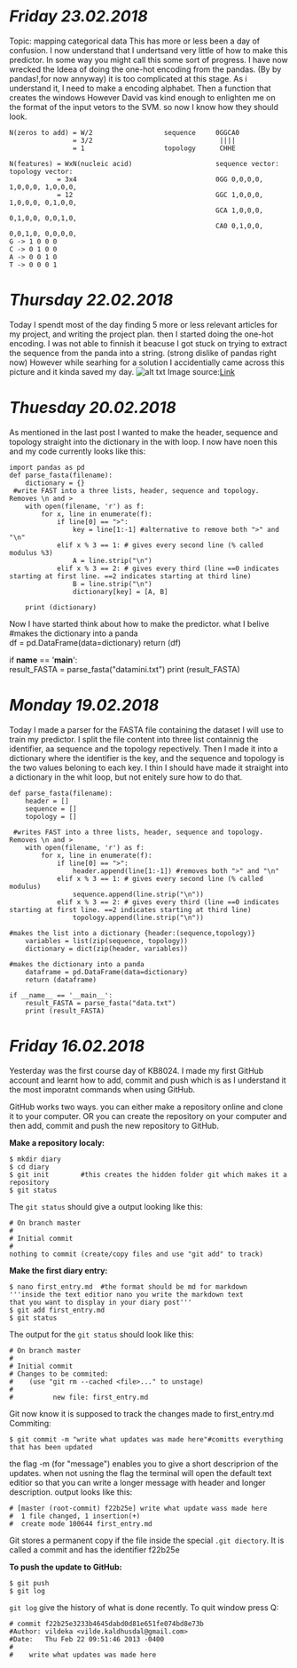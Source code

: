 # *Friday 23.02.2018*
Topic: mapping categorical data
This has more or less been a day of confusion. I now understand that I undertsand very little of how to make this predictor. In some way you might call this some sort of progress. I have now wrecked the Ideea of doing the one-hot encoding from the pandas. (By by pandas!,for now annyway) it is too complicated at this stage. As i understand it, I need to make a encoding alphabet. Then a function that creates the windows  However David vas kind enough to enlighten me on the format of the input vetors to the SVM. so now I know how they should look. 
```
N(zeros to add) = W/2                  sequence     0GGCA0
                = 3/2                                ||||                               
                = 1                    topology      CHHE
               
N(features) = WxN(nucleic acid)                     sequence vector:                    topology vector:
            = 3x4                                   0GG 0,0,0,0, 1,0,0,0, 1,0,0,0,      
            = 12                                    GGC 1,0,0,0, 1,0,0,0, 0,1,0,0,
                                                    GCA 1,0,0,0, 0,1,0,0, 0,0,1,0,
                                                    CA0 0,1,0,0, 0,0,1,0, 0,0,0,0,
G -> 1 0 0 0                 
C -> 0 1 0 0
A -> 0 0 1 0
T -> 0 0 0 1
````
# *Thursday 22.02.2018*
Today I spendt most of the day finding 5 more or less relevant articles for my project, and writing the project plan. then I started doing the one-hot encoding. I was not able to finnish it beacuse I got stuck on trying to extract the sequence from the panda into a string. (strong dislike of pandas right now)
However while searhing for a solution I accidentially came across this picture and it kinda saved my day.
![alt txt](https://img.huffingtonpost.com/asset/578d3ad91300002d0005e8cb.jpeg?cache=wkm8vunwwe&ops=scalefit_970_noupscale)
Image source:[Link](https://www.huffingtonpost.com/entry/panda-cubs-wilderness_us_578e4a97e4b0a0ae97c38363)
 
# *Thuesday 20.02.2018*
As mentioned in the last post I wanted to make the header, sequence and topology straight into the dictionary in the with loop. I now have noen this and my code currently looks like this:
```
import pandas as pd
def parse_fasta(filename):
    dictionary = {}
 #write FAST into a three lists, header, sequence and topology. Removes \n and >  
    with open(filename, 'r') as f:
        for x, line in enumerate(f):
            if line[0] == ">":
                key = line[1:-1] #alternative to remove both ">" and "\n"
            elif x % 3 == 1: # gives every second line (% called modulus %3)
                A = line.strip("\n")
            elif x % 3 == 2: # gives every third (line ==0 indicates starting at first line. ==2 indicates starting at third line)
                B = line.strip("\n")
                dictionary[key] = [A, B]

    print (dictionary)
```
Now I have started think about how to make the predictor. what I belive
#makes the dictionary into a panda     
    df = pd.DataFrame(data=dictionary)
    return (df)


if __name__ == '__main__':    
    result_FASTA = parse_fasta("datamini.txt")
    print (result_FASTA)


# *Monday 19.02.2018*
Today I made a parser for the FASTA file containing the dataset I will use to train my predictor.
I split the file content into three list containnig the identifier, aa sequence and the topology repectively.
Then I made it into a dictionary where the identifier is the key, and the sequence and topology is the two values beloning to each key.
I thin I should have made it straight into a dictionary in the whit loop, but not enitely sure how to do that.

```
def parse_fasta(filename):
    header = []
    sequence = []
    topology = []

 #writes FAST into a three lists, header, sequence and topology. Removes \n and >
    with open(filename, 'r') as f:
        for x, line in enumerate(f):
            if line[0] == ">":
                header.append(line[1:-1]) #removes both ">" and "\n"
            elif x % 3 == 1: # gives every second line (% called modulus)
                sequence.append(line.strip("\n"))
            elif x % 3 == 2: # gives every third (line ==0 indicates starting at first line. ==2 indicates starting at third line)
                topology.append(line.strip("\n"))

#makes the list into a dictionary {header:(sequence,topology)}
    variables = list(zip(sequence, topology))
    dictionary = dict(zip(header, variables))

#makes the dictionary into a panda
    dataframe = pd.DataFrame(data=dictionary)
    return (dataframe)

if __name__ == '__main__':
    result_FASTA = parse_fasta("data.txt")
    print (result_FASTA)
```
# *Friday 16.02.2018*

Yesterday was the first course day of KB8024. I made my first GitHub account and learnt how to add, commit and push
which is as I understand it the most imporatnt commands when using GitHub.


GitHub works two ways. you can either make a repository online and clone it to your computer. OR you can create the repository on your computer and then add, commit and push the new repository to GitHub.

__Make a repository localy:__
```
$ mkdir diary
$ cd diary
$ git init        #this creates the hidden folder git which makes it a repository
$ git status      
```
The `git status` should give a output looking like this:
```
# On branch master
#
# Initial commit
#
nothing to commit (create/copy files and use "git add" to track)
```
__Make the first diary entry:__
```
$ nano first_entry.md  #the format should be md for markdown
'''inside the text editior nano you write the markdown text
that you want to display in your diary post'''
$ git add first_entry.md
$ git status
```
The output for the `git status` should look like this:
```
# On branch master
#
# Initial commit
# Changes to be commited:
#    (use "git rm --cached <file>..." to unstage)
#
#          new file: first_entry.md
```
Git now know it is supposed to track the changes made to first_entry.md
Commiting:
```
$ git commit -m "write what updates was made here"#comitts everything that has been updated
```
the flag -m (for "message") enables you to give a short descriprion of the updates. when not usning
the flag the terminal will open the default text editior so that you can write a longer message
with header and longer description.
output looks like this:
```
# [master (root-commit) f22b25e] write what update wass made here
#  1 file changed, 1 insertion(+)
#  create mode 100644 first_entry.md
```
Git stores a permanent copy if the file inside the special `.git diectory`.
It is called a commit and has the identifier f22b25e

__To push the update to GitHub:__
```
$ git push
$ git log
```
`git log` give the history of what is done recently. To quit window press Q:
```
# commit f22b25e3233b4645dabd0d81e651fe074bd8e73b
#Author: vildeka <vilde.kaldhusdal@gmail.com>
#Date:   Thu Feb 22 09:51:46 2013 -0400
#
#    write what updates was made here
```
